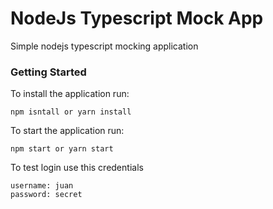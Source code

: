 # NodeJs Typescript Mock App
Simple nodejs typescript mocking application


### Getting Started 
To install the application run:
```
npm isntall or yarn install
```

To start the application run:
```
npm start or yarn start
```

To test login use this credentials
```
username: juan
password: secret
```
